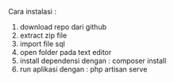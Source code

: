 Cara instalasi :
1. download repo dari github
2. extract zip file
3. import file sql
4. open folder pada text editor
5. install dependensi dengan : composer install
6. run aplikasi dengan : php artisan serve